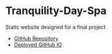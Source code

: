 # Tranquility-Day-Spa
Static website designed for a final project

* [GitHub Repository](https://github.com/jamierachael/Tranquility-Day-Spa)
* [Deployed GitHub IO](https://jamierachael.github.io/Tranquility-Day-Spa/)